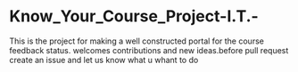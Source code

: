 # Know_Your_Course_Project-I.T.-
This is the project for making a well constructed portal for the course feedback status.
welcomes contributions and new ideas.before pull request create an issue and let us know what u whant to do
